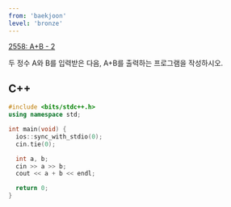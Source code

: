 ```yaml
---
from: 'baekjoon'
level: 'bronze'
---
```


[2558: A+B - 2](https://www.acmicpc.net/problem/2558)

두 정수 A와 B를 입력받은 다음, A+B를 출력하는 프로그램을 작성하시오.

## C++

```cpp
#include <bits/stdc++.h> 
using namespace std;

int main(void) {
  ios::sync_with_stdio(0);
  cin.tie(0);

  int a, b;
  cin >> a >> b;
  cout << a + b << endl;

  return 0;
}
```